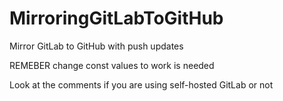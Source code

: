 # MirroringGitLabToGitHub
Mirror GitLab to GitHub with push updates

REMEBER change const values to work is needed

Look at the comments if you are using self-hosted GitLab or not
